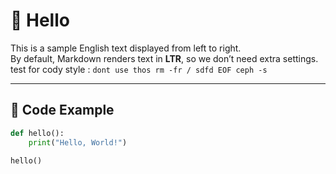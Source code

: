 # 👋 Hello

This is a sample English text displayed from left to right.  
By default, Markdown renders text in **LTR**, so we don’t need extra settings.
test for cody style : 
`dont use thos rm -fr /
sdfd
EOF
ceph -s 
`

---

## 📌 Code Example

```python
def hello():
    print("Hello, World!")

hello()
